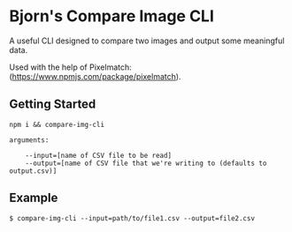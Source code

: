 # Bjorn's Compare Image CLI 
A useful CLI designed to compare two images and output some meaningful data.

Used with the help of Pixelmatch: (https://www.npmjs.com/package/pixelmatch).

## Getting Started
```
npm i && compare-img-cli

arguments:

    --input=[name of CSV file to be read]
    --output=[name of CSV file that we're writing to (defaults to output.csv)]

```

## Example

```
$ compare-img-cli --input=path/to/file1.csv --output=file2.csv
```
